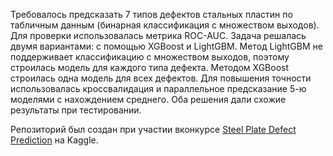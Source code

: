 Требовалось предсказать 7 типов дефектов стальных пластин по табличным данным (бинарная классификация с множеством выходов). 
Для проверки использовалась метрика ROC-AUC. Задача решалась двумя вариантами: с помощью XGBoost и LightGBM. 
Метод LightGBM не поддерживает классификацию с множеством выходов, поэтому строилась модель для каждого типа дефекта. Методом XGBoost строилась одна модель для всех дефектов. 
Для повышения точности использовалась кроссвалидация и параллельное предсказание 5-ю моделями с нахождением среднего. Оба решения дали схожие результаты при тестировании.

Репозиторий был создан при участии вконкурсе [Steel Plate Defect Prediction](https://www.kaggle.com/competitions/playground-series-s4e2) на Kaggle.
